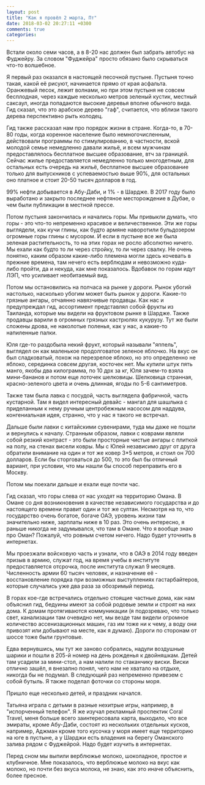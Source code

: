 ```yaml
---
layout: post
title: "Как я провёл 2 марта, Пт"
date: 2018-03-02 20:27:11 +0300
comments: true
categories: 
---
```

Встали около семи часов, а в 8-20 нас должен был забрать автобус на Фуджейру. За словом "Фуджейра" просто обязано было скрываться что-то волшебное.



Я первый раз оказался в настоящей песочной пустыне. Пустыня точно такая, какой её рисуют, начинается прямо от края асфальта. Оранжевый песок, лежит волнами, но при этом пустыня не совсем бесплодная, через каждые несколько метров зеленый кустик, местный саксаул, иногда попадаются высокие деревья вполне обычного вида. Гид сказал, что это арабское дерево "гаф", считается, что вблизи такого дерева перспективно рыть колодец. 

Гид также рассказал нам про порядок жизни в стране. Когда-то, в 70-80 годы, когда коренное население было немногочисленным, действовали программы по стимулированию, в частности, вской молодой семье немедленно давали жильё, и всем мужчинам предоставлялось бесплатное высшее образование, втч за границей. Сейчас жилье предоставляется немедленно только многодетным, для остальных есть очередь на жильё, бесплатное высшее образование только для выпускников с успеваемостью выше 90%, для остальных оно платное и стоит 20-50 тысяч долларов в год. 

99% нефти добывается в Абу-Даби, и 1% - в Шардже. В 2017 году было выработано и закрыто последнее нефтяное месторождение в Дубае, о чем были публикации в местной прессе. 

Потом пустыня закончилась и начались горы. Мы привыкли думать, что горы - это что-то непременно красивое и величественное. Эти же горы выглядели, как кучи глины, как будто армяне наворотили бульдозером огромные горы глины с мусором. И если в пустыне все же была зеленая растительность, то на этих горах не росло абсолютно ничего. Мы ехали как будто то ли через стройку, то ли через свалку. Не очень понятно, каким образом какие-либо племена могли здесь кочевать в прежние времена, там нечего есть верблюдам и невозможно куда-либо пройти, да и некуда, как мне показалось. Вдобавок по горам идут ЛЭП, что усиливает необитаемый вид.

Потом мы остановились на полчаса на рынке у дороги. Рынок убогий настолько, насколько убогим может быть рынок у дороги. Какие-то грязные ангары, отчаянно навязчивые продавцы. Как нас и предупреждал гид, ассортимент представлял собой фрукты из Таиланда, которые мы видели на фруктовом рынке в Шардже. Также продавцы варили в огромных грязных кастрюлях кукурузу. Тут же были сложены дрова, не наколотые поленья, как у нас, а какие-то напиленные палки. 

Юля где-то раздобыла некий фрукт, который называли "яппель", выглядел он как маленькое продолговатое зеленое яблочко. На вкус он был сладковатый, похож на перезрелое яблоко, но это определенно не яблоко, серединка совсем другая, косточек нет. Мы купили штук пять манго, якобы два килограмма, по 10 дрх за кг, Юля зачем-то взяла мини-бананов и потом еще лоточек шелковицы. Шелковица странная, красно-зеленого цвета и очень длинная, ягоды по 5-6 сантиметров.

Также там была лавка с посудой, часть выглядела фабричной, часть кустарной. Там я видел интересный девайс - мангал для шашлыка с приделанным к нему ручным центробежным насосом для наддува, конгениальная идея, странно, что у нас я такого не встречал.
 
Дальше были лавки с китайскими сувенирами, туда мы даже не пошли и вернулись к началу. Странным образом, лавки с коврами являли собой резкий контраст - это были просторные чистые ангары с плиткой на полу, на стенах висели ковры. Мы с Юлей независимо друг от друга обратили внимание на один и тот же ковер 3\*5 метров, и стоил он 700 долларов. Если бы сторговаться до 500, то это был бы отличный вариант, при условии, что мы нашли бы способ переправить его в Москву.

Потом мы поехали дальше и ехали еще почти час.

Гид сказал, что горы слева от нас уходят на территорию Омана. В Омане со дня возникновения в качестве независимого государства и до настоящего времени правит один и тот же султан. Несмотря на то, что государство очень богатое, богаче ОАЭ, уровень жизни там значительно ниже, зарплаты ниже в 10 раз. Это очень интересно, я раньше никогда не задумывался, что там в Омане. Что я вообще знаю про Оман? Пожалуй, что ровным счетом ничего. Надо будет уточнить в интернетах.

Мы проезжали войсковую часть и узнали, что в ОАЭ в 2014 году введен призыв в армию, служат год, на время учебы в институте предоставляется отсрочка, после института служал 9 месяцев. Численность армии 60 тысяч человек, и назначение её - восстановление порядка при возможных выступлениях гастарбайтеров, которые случались уже два раза за обозримый период.

В горах кое-где встречались отдельно стоящие частные дома, как нам объяснил гид, бедуины имеют за собой родовые земли и строят на них дома. К домам протягиваются коммуникации (я подозреваю, что только свет, канализации там очевидно нет, мы везде там видели огромное количество ассенизационных машин, газ им тоже ни к чему, а воду они привозят или добывают на месте, как я думаю). Дороги по сторонам от шоссе тоже были грунтовые.



Едва вернувшись, мы тут же заново собрались, надули воздушные шарики и пошли в 205-й номер на день рожденья к двойняшкам. Детей там усадили за мини-стол, а нам налили по стаканчику виски. Виски отлично зашёл, я внезапно понял, чего нам не хватало на отдыхе, никогда бы не подумал. В следующий раз непременно привезем с собой бутыль. Я также поделал фоточки со стороны моря.

Пришло еще несколько детей, и праздник начался.

Татьяна играла с детьми в разные нехитрые игры, например, в "испорченный телефон". Я же изучал рекламный проспектик Coral Travel, меня больше всего заинтересовала карта, выходило, что все эмираты, кроме Абу-Даби, состоят из нескольких отдельных кусков, например, Аджман кроме того кусочка у моря имеет еще территорию на юге в пустыне, а у Шарджи есть владения на берегу Оманского залива рядом с Фуджейрой. Надо будет изучить в интернетах.

Перед сном мы выпили верблюжье молоко, шоколадное, простое и клубничное. Мне показалось, что верблюжье молоко на вкус как молоко, но почти без вкуса молока, не знаю, как это иначе объяснить, более пресное.